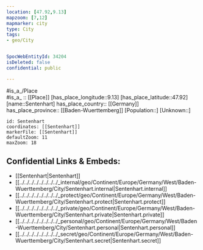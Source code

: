 ```yaml
---
location: [47.92,9.13] 
mapzoom: [7,12] 
mapmarker: city 
type: City
tags:
- geo/City


SpocWebEntityId: 34204
isDeleted: false
confidential: public

---
```

#is_a_/Place  
#is_a_ :: [[Place]] 
[has_place_longitude::9.13] 
[has_place_latitude::47.92] 
[name::Sentenhart] 
has_place_country:: [[Germany]]  
has_place_province:: [[Baden-Wuerttemberg]] 
[Population::] 
[Unknown::] 


```leaflet
id: Sentenhart
coordinates: [[Sentenhart]] 
markerFile: [[Sentenhart]] 
defaultZoom: 11 
maxZoom: 18
```


## Confidential Links & Embeds: 
- [[Sentenhart|Sentenhart]]  
- [[../../../../../../../../_internal/geo/Continent/Europe/Germany/West/Baden-Wuerttemberg/City/Sentenhart.internal|Sentenhart.internal]] 
- [[../../../../../../../../_protect/geo/Continent/Europe/Germany/West/Baden-Wuerttemberg/City/Sentenhart.protect|Sentenhart.protect]] 
- [[../../../../../../../../_private/geo/Continent/Europe/Germany/West/Baden-Wuerttemberg/City/Sentenhart.private|Sentenhart.private]] 
- [[../../../../../../../../_personal/geo/Continent/Europe/Germany/West/Baden-Wuerttemberg/City/Sentenhart.personal|Sentenhart.personal]] 
- [[../../../../../../../../_secret/geo/Continent/Europe/Germany/West/Baden-Wuerttemberg/City/Sentenhart.secret|Sentenhart.secret]] 
